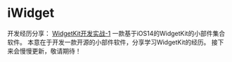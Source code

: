 #  iWidget

开发经历分享：
[WidgetKit开发实战-1](https://juejin.im/post/5ef41fd86fb9a07ea10bb8ec)
一款基于iOS14的WidgetKit的小部件集合软件。
本意在于开发一款开源的小部件软件，分享学习WidgetKit的经历。
接下来会慢慢更新，敬请期待！
